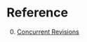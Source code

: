 # Reference

0. [Concurrent Revisions](https://www.microsoft.com/en-us/research/project/concurrent-revisions/)

